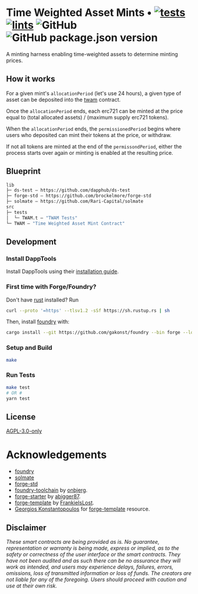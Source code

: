# Time Weighted Asset Mints • [![tests](https://github.com/abigger87/twam/actions/workflows/tests.yml/badge.svg)](https://github.com/abigger87/twam/actions/workflows/tests.yml) [![lints](https://github.com/abigger87/twam/actions/workflows/lints.yml/badge.svg)](https://github.com/abigger87/twam/actions/workflows/lints.yml) ![GitHub](https://img.shields.io/github/license/abigger87/twam) ![GitHub package.json version](https://img.shields.io/github/package-json/v/abigger87/twam)

A minting harness enabling time-weighted assets to determine minting prices.

## How it works

For a given mint's `allocationPeriod` (let's use 24 hours), a given type of asset can be deposited into the [twam](./src/TWAM.sol) contract.

Once the `allocationPeriod` ends, each erc721 can be minted at the price equal to (total allocated assets) / (maximum supply erc721 tokens).

When the `allocationPeriod` ends, the `permissionedPeriod` begins where users who deposited can mint their tokens at the price, or withdraw.

If not all tokens are minted at the end of the `permissondPeriod`, either the process starts over again or minting is enabled at the resulting price.

## Blueprint

```ml
lib
├─ ds-test — https://github.com/dapphub/ds-test
├─ forge-std — https://github.com/brockelmore/forge-std
├─ solmate — https://github.com/Rari-Capital/solmate
src
├─ tests
│  └─ TWAM.t — "TWAM Tests"
└─ TWAM — "Time Weighted Asset Mint Contract"
```

## Development

### Install DappTools

Install DappTools using their [installation guide](https://github.com/dapphub/dapptools#installation).

### First time with Forge/Foundry?

Don't have [rust](https://www.rust-lang.org/tools/install) installed?
Run
```bash
curl --proto '=https' --tlsv1.2 -sSf https://sh.rustup.rs | sh
```

Then, install [foundry](https://github.com/gakonst/foundry) with:
```bash
cargo install --git https://github.com/gakonst/foundry --bin forge --locked
```

### Setup and Build

```bash
make
```

### Run Tests

```bash
make test
# OR #
yarn test
```

## License

[AGPL-3.0-only](https://github.com/abigger87/twam/blob/master/LICENSE)

# Acknowledgements

- [foundry](https://github.com/gakonst/foundry)
- [solmate](https://github.com/Rari-Capital/solmate)
- [forge-std](https://github.com/brockelmore/forge-std)
- [foundry-toolchain](https://github.com/onbjerg/foundry-toolchain) by [onbjerg](https://github.com/onbjerg).
- [forge-starter](https://github.com/abigger87/forge-starter) by [abigger87](https://github.com/abigger87).
- [forge-template](https://github.com/FrankieIsLost/forge-template) by [FrankieIsLost](https://github.com/FrankieIsLost).
- [Georgios Konstantopoulos](https://github.com/gakonst) for [forge-template](https://github.com/gakonst/forge-template) resource.

## Disclaimer

_These smart contracts are being provided as is. No guarantee, representation or warranty is being made, express or implied, as to the safety or correctness of the user interface or the smart contracts. They have not been audited and as such there can be no assurance they will work as intended, and users may experience delays, failures, errors, omissions, loss of transmitted information or loss of funds. The creators are not liable for any of the foregoing. Users should proceed with caution and use at their own risk._
